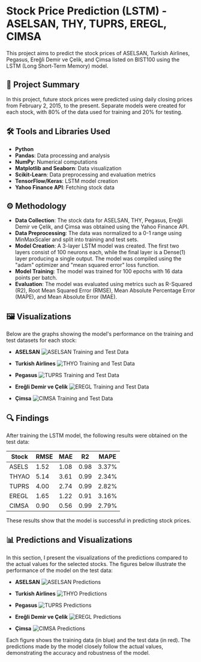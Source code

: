 # Stock Price Prediction (LSTM) - ASELSAN, THY, TUPRS, EREGL, CIMSA

This project aims to predict the stock prices of ASELSAN, Turkish Airlines, Pegasus, Ereğli Demir ve Çelik, and Çimsa listed on BIST100 using the LSTM (Long Short-Term Memory) model.

## 📄 Project Summary

In this project, future stock prices were predicted using daily closing prices from February 2, 2015, to the present. Separate models were created for each stock, with 80% of the data used for training and 20% for testing.

## 🛠️ Tools and Libraries Used

- **Python**
- **Pandas**: Data processing and analysis
- **NumPy**: Numerical computations
- **Matplotlib and Seaborn**: Data visualization
- **Scikit-Learn**: Data preprocessing and evaluation metrics
- **TensorFlow/Keras**: LSTM model creation
- **Yahoo Finance API**: Fetching stock data

## ⚙️ Methodology

- **Data Collection**: The stock data for ASELSAN, THY, Pegasus, Ereğli Demir ve Çelik, and Çimsa was obtained using the Yahoo Finance API.
- **Data Preprocessing**: The data was normalized to a 0-1 range using MinMaxScaler and split into training and test sets.
- **Model Creation**: A 3-layer LSTM model was created. The first two layers consist of 100 neurons each, while the final layer is a Dense(1) layer producing a single output. The model was compiled using the "adam" optimizer and "mean squared error" loss function.
- **Model Training**: The model was trained for 100 epochs with 16 data points per batch. 
- **Evaluation**: The model was evaluated using metrics such as R-Squared (R2), Root Mean Squared Error (RMSE), Mean Absolute Percentage Error (MAPE), and Mean Absolute Error (MAE).

## 🖼️ Visualizations

Below are the graphs showing the model's performance on the training and test datasets for each stock:

- **ASELSAN**
  ![ASELSAN Training and Test Data](assets/aselsTrainTest.png)

- **Turkish Airlines**
  ![THYO Training and Test Data](assets/thyaoTrainTest.png)

- **Pegasus**
  ![TUPRS Training and Test Data](assets/tuprsTrainTest.png)

- **Ereğli Demir ve Çelik**
  ![EREGL Training and Test Data](assets/ereglTrainTest.png)

- **Çimsa**
  ![CIMSA Training and Test Data](assets/cmsaTrainTest.png)

## 🔍 Findings

After training the LSTM model, the following results were obtained on the test data:

| Stock      | RMSE | MAE  | R2   | MAPE  |
|------------|------|------|------|-------|
| ASELS      | 1.52 | 1.08 | 0.98 | 3.37% |
| THYAO      | 5.14 | 3.61 | 0.99 | 2.34% |
| TUPRS      | 4.00 | 2.74 | 0.99 | 2.82% |
| EREGL      | 1.65 | 1.22 | 0.91 | 3.16% |
| CIMSA      | 0.90 | 0.56 | 0.99 | 2.79% |

These results show that the model is successful in predicting stock prices.

## 📊 Predictions and Visualizations

In this section, I present the visualizations of the predictions compared to the actual values for the selected stocks. The figures below illustrate the performance of the model on the test data:

- **ASELSAN**
  ![ASELSAN Predictions](assets/aselsPred.png)

- **Turkish Airlines**
  ![THYO Predictions](assets/thyaoPred.png)

- **Pegasus**
  ![TUPRS Predictions](assets/tuprsPred.png)

- **Ereğli Demir ve Çelik**
  ![EREGL Predictions](assets/ereglPred.png)

- **Çimsa**
  ![CIMSA Predictions](assets/cimsaPred.png)

Each figure shows the training data (in blue) and the test data (in red). The predictions made by the model closely follow the actual values, demonstrating the accuracy and robustness of the model.

